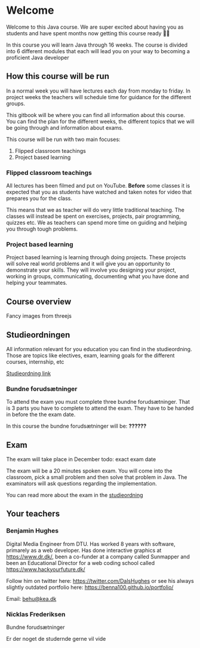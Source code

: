 # Welcome

Welcome to this Java course. We are super excited about having you as students and have spent months now getting this course ready 🏄‍♂️

In this course you will learn Java through 16 weeks. The course is divided into 6 different modules that each will lead you on your way to becoming a proficient Java developer



## How this course will be run

In a normal week you will have lectures each day from monday to friday. In project weeks the teachers will schedule time for guidance for the different groups. 

This gitbook will be where you can find all information about this course. You can find the plan for the different weeks, the different topics that we will be going through and information about exams. 



This course will be run with two main focuses:

1. Flipped classroom teachings
2. Project based learning



### Flipped classroom teachings

All lectures has been filmed and put on YouTube. **Before** some classes it is expected that you as students have watched and taken notes for video that prepares you for the class. 

This means that we as teacher will do very little traditional teaching. The classes will instead be spent on exercises, projects, pair programming, quizzes etc. We as teachers can spend more time on guiding and helping you through tough problems. 



### Project based learning

Project based learning is learning through doing projects. These projects will solve real world problems and it will give you an opportunity to demonstrate your skills. They will involve you designing your project, working in groups, communicating, documenting what you have done and helping your teammates. 





## Course overview

Fancy images from threejs



## Studieordningen

All information relevant for you education you can find in the studieordning. Those are topics like electives, exam, learning goals for the different courses, internship, etc

[Studieordning link](https://kea.dk/images/DA/Files/Uddannelser/Studieordninger/STO-Datamatiker-2019-december.pdf)



### Bundne forudsætninger

To attend the exam you must complete three bundne forudsætninger. That is 3 parts you have to complete to attend the exam. They have to be handed in before the the exam date. 

In this course the bundne forudsætninger will be: **??????**







## Exam

The exam will take place in December todo: exact exam date

The exam will be a 20 minutes spoken exam. You will come into the classroom, pick a small problem and then solve that problem in Java. The examinators will ask questions regarding the implementation.

You can read more about the exam in the [studieordning](https://kea.dk/images/DA/Files/Uddannelser/Studieordninger/STO-Datamatiker-2019-december.pdf)



## Your teachers



### Benjamin Hughes

Digital Media Engineer from DTU. Has worked 8 years with software, primarely as a web developer. Has done interactive graphics at https://www.dr.dk/, been a co-funder at a company called Sunmapper and been an Educational Director for a web coding school called https://www.hackyourfuture.dk/

Follow him on twitter here: https://twitter.com/DalsHughes or see his always slightly outdated portfolio here: https://benna100.github.io/portfolio/

Email: behu@kea.dk



### Nicklas Frederiksen







Bundne forudsætninger



Er der noget de studernde gerne vil vide



